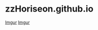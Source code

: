 # zzHoriseon.github.io
[Imgur](https://imgur.com/RV63Qkj.png)
[Imgur](https://imgur.com/m7kBHtH.png)
